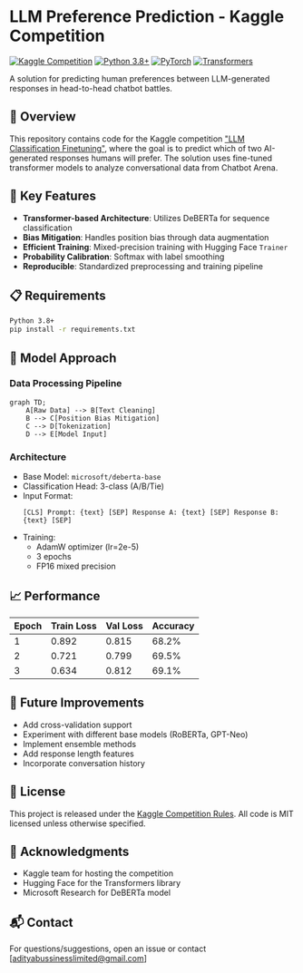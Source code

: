# LLM Preference Prediction - Kaggle Competition

[![Kaggle Competition](https://img.shields.io/badge/Kaggle-Competition-blue)](https://www.kaggle.com/competitions/llm-classification-finetuning)
[![Python 3.8+](https://img.shields.io/badge/Python-3.8%2B-green)](https://www.python.org/)
[![PyTorch](https://img.shields.io/badge/PyTorch-2.0%2B-red)](https://pytorch.org/)
[![Transformers](https://img.shields.io/badge/🤗%20Transformers-4.30%2B-yellow)](https://huggingface.co/docs/transformers)

A solution for predicting human preferences between LLM-generated responses in head-to-head chatbot battles.

## 📌 Overview

This repository contains code for the Kaggle competition ["LLM Classification Finetuning"](https://www.kaggle.com/competitions/llm-classification-finetuning), where the goal is to predict which of two AI-generated responses humans will prefer. The solution uses fine-tuned transformer models to analyze conversational data from Chatbot Arena.

## 🚀 Key Features

- **Transformer-based Architecture**: Utilizes DeBERTa for sequence classification
- **Bias Mitigation**: Handles position bias through data augmentation
- **Efficient Training**: Mixed-precision training with Hugging Face `Trainer`
- **Probability Calibration**: Softmax with label smoothing
- **Reproducible**: Standardized preprocessing and training pipeline

## 📋 Requirements

```bash
Python 3.8+
pip install -r requirements.txt
```
## 🧠 Model Approach
### Data Processing Pipeline
```mermaid
graph TD;
    A[Raw Data] --> B[Text Cleaning]
    B --> C[Position Bias Mitigation]
    C --> D[Tokenization]
    D --> E[Model Input]
```
### Architecture 
- Base Model: `microsoft/deberta-base`
- Classification Head: 3-class (A/B/Tie)
- Input Format:
    ```
    [CLS] Prompt: {text} [SEP] Response A: {text} [SEP] Response B: {text} [SEP]
    ```
- Training:
    - AdamW optimizer (lr=2e-5)
    - 3 epochs
    - FP16 mixed precision

## 📈 Performance
| Epoch | Train Loss | Val Loss | Accuracy
| --- | --- | --- | --- |
| 1 | 0.892 | 0.815 | 68.2% |
| 2 | 0.721 | 0.799 | 69.5% |
| 3 | 	0.634 | 0.812 | 69.1% |

## 🚧 Future Improvements
- Add cross-validation support
- Experiment with different base models (RoBERTa, GPT-Neo)
- Implement ensemble methods
- Add response length features
- Incorporate conversation history

## 📜 License
This project is released under the [Kaggle Competition Rules](https://www.kaggle.com/competitions/llm-classification-finetuning/rules). All code is MIT licensed unless otherwise specified.

## 🙏 Acknowledgments
- Kaggle team for hosting the competition
- Hugging Face for the Transformers library
- Microsoft Research for DeBERTa model

## 📬 Contact
For questions/suggestions, open an issue or contact [adityabussinesslimited@gmail.com]
